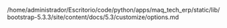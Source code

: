 /home/administrador/Escritorio/code/python/apps/maq_tech_erp/static/lib/bootstrap-5.3.3/site/content/docs/5.3/customize/options.md